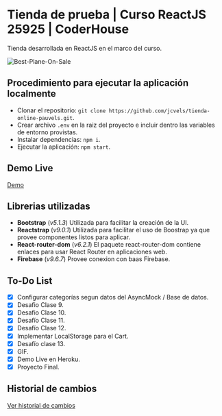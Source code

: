 # Tienda de prueba | Curso ReactJS 25925 | CoderHouse
Tienda desarrollada en ReactJS en el marco del curso.

![Best-Plane-On-Sale](public/img/demo.gif)

## Procedimiento para ejecutar la aplicación localmente
- Clonar el repositorio: `git clone https://github.com/jcvels/tienda-online-pauvels.git`.
- Crear archivo `.env` en la raiz del proyecto e incluir dentro las variables de entorno provistas.
- Instalar dependencias: `npm i`.
- Ejecutar la aplicación: `npm start`.

## Demo Live
[Demo](https://tienda-online-demo.herokuapp.com/)

## Librerias utilizadas
- **Bootstrap** (*v5.1.3*) Utilizada para facilitar la creación de la UI.
- **Reactstrap** (*v9.0.1*) Utilizada para facilitar el uso de Boostrap ya que provee componentes listos para aplicar.
- **React-router-dom** (*v6.2.1*) El paquete react-router-dom contiene enlaces para usar React Router en aplicaciones web.
- **Firebase** (*v9.6.7*) Provee conexion con baas Firebase.

## To-Do List
- [X] Configurar categorías segun datos del AsyncMock / Base de datos.
- [X] Desafio Clase 9.
- [X] Desafio Clase 10.
- [X] Desafío Clase 11.
- [X] Desafío Clase 12.
- [X] Implementar LocalStorage para el Cart.
- [X] Desafío clase 13.
- [X] GIF.
- [X] Demo Live en Heroku.
- [X] Proyecto Final.

## Historial de cambios
[Ver historial de cambios](./CHANGELOG.md)
